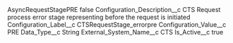 <?xml version="1.0" encoding="UTF-8"?>
<CustomMetadata xmlns="http://soap.sforce.com/2006/04/metadata" xmlns:xsi="http://www.w3.org/2001/XMLSchema-instance" xmlns:xsd="http://www.w3.org/2001/XMLSchema">
    <label>AsyncRequestStagePRE</label>
    <protected>false</protected>
    <values>
        <field>Configuration_Description__c</field>
        <value xsi:type="xsd:string">CTS Request process error stage representing before the request is initiated</value>
    </values>
    <values>
        <field>Configuration_Label__c</field>
        <value xsi:type="xsd:string">CTSRequestStage_errorpre</value>
    </values>
    <values>
        <field>Configuration_Value__c</field>
        <value xsi:type="xsd:string">PRE</value>
    </values>
    <values>
        <field>Data_Type__c</field>
        <value xsi:type="xsd:string">String</value>
    </values>
    <values>
        <field>External_System_Name__c</field>
        <value xsi:type="xsd:string">CTS</value>
    </values>
    <values>
        <field>Is_Active__c</field>
        <value xsi:type="xsd:boolean">true</value>
    </values>
</CustomMetadata>
